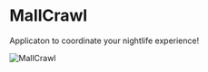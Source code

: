 # MallCrawl

Applicaton to coordinate your nightlife experience!

![MallCrawl](https://imgur.com/a/GryEG)

